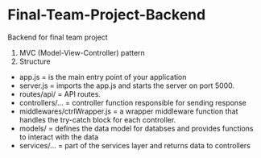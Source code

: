 # Final-Team-Project-Backend
Backend for final team project

1. MVC (Model-View-Controller) pattern
2. Structure
* app.js = is the main entry point of your application
* server.js = imports the app.js and starts the server on port 5000.
* routes/api/ = API routes.
* controllers/... = controller function responsible for sending response
* middlewares/ctrlWrapper.js = a wrapper middleware function that handles the try-catch block for each controller.
* models/ = defines the data model for databses and provides functions to interact with the data
* services/... = part of the services layer and returns data to controllers